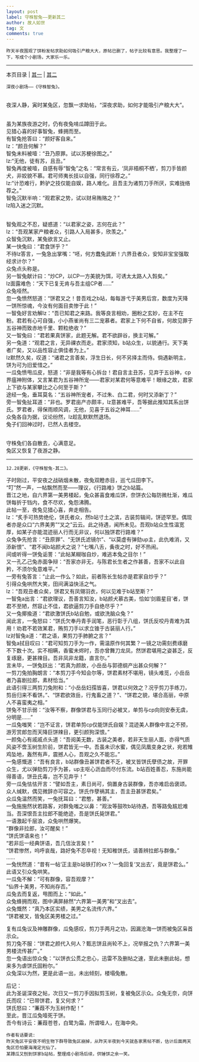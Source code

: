 ```yaml
---
layout: post
label: 守株智兔——更新其二
author: 故人如世
tag: 文
comments: true
---
```

    
    昨天半夜围观了饼粉发帖求助如何吸引产粮大大，原帖已删了，帖子比较有意思。我整理了一下，写成个小剧场，大家乐一乐。
    
---
本页目录 \| [其一](#dxjja) \| [其二](#dxjjb)

<a class="anchor" name="dxjja"></a>


    深夜小剧场——《守株智兔》。

<br>夜深人静，寅时某兔区，忽飘一求助帖，“深夜求助，如何才能吸引产粮大大”。

<br>虽为某族夜游之时，仍有夜兔啃瓜蹲田于此。
<br>见猎心喜的好事智兔，蜂拥而至。
<br>有智兔抢答曰：“颜好客自来。”
<br>lz：“颜丑何解？”
<br>智兔未料被噎：“丑乃原罪。试以苏梗徐图之。”
<br>lz:“无他，徒有苏，且丑。”
<br>智兔再度被噎，自感有辱“智兔”之名：“常言有云，‘凤非梧桐不栖’，剪刀手皆颜犬，非姣貌不慕。君可师夷长技以自强，同行徐荐之。”
<br>lz:“计恐难行，黔驴之技仅能自娱，路人难化。且吾主为诸剪刀手所厌，实难拢络荐之。”
<br>智兔沉默半响：“观君家之势，试以财帛贿赂之？”
<br>lz陷入迷之沉默。

<br>智兔观之不忍，疑惑道：“以君家之姿，志何在此？”
<br>lz：“吾观某家产粮者众，引路人入局甚多，欣羡之。”
<br>众智兔沉默，某兔欲言又止。
<br>某一快兔曰：“君食饼乎？”
<br>不待lz答言，一兔急出掌嘴：“呸，何方蠢兔武断！六界丑者众，安知非宝宝强取经求计尔？”
<br>众兔点头称是。
<br>另一智兔献计曰：“炒CP，以CP一方美貌为饵，可诱太太路人入㝅矣。”
<br>lz面露难色：“天下已复无肯与吾主组CP者……”
<br>众兔哑然。
<br>忽一兔愤然怒道：“饼君叉之！昔吾戏之b站，每每游弋于美男后宫，数度为天降一饼所惊魂，今汝有何面目卖惨于此！”
<br>一智兔好言劝解lz：“吾已知君之来路。我等良言相劝，圈粉之玄妙，在主不在粉。君若有心可自强，小小燕雀尚有三二宠慕者。君家上下何不自省，何故见罪于五谷神而致赤地千里、颗粒绝收？”
<br>又一智兔曰：“君若果真饼家，此题无解。君不欲辟谷，换主可解。”
<br>另一兔道：“观君之言，无异祼衣而走。君家须知，b站众生，以貌通行。天下美者广矣，又以品性容止俱佳者为上。”
<br>lz默然久矣，叹道：“诸君之言善矣，浮生日长，何不另择主而侍。倘遇新明主，饼为可为旧爱惜之。”
<br>一瓜兔愤甩瓜皮，怒道：“非是我等有心拆台！君自言主丑苏，见弃于五谷神，cp界瘟神附体，又言某君为五谷神所宠——君家对某君何等意难平！眼缘之故，君家上下欲与某家攀比之心何至于斯？”
<br>途经一兔，垂耳莫名：“五谷神所宠者，不过朱、白二君，何时又添新丁？”
<br>旁一智兔扯耳道：“非也。罗君亩产亦颇丰，lz意甚难平，吾等据此推知其系出饼氏。罗君者，得保雨顺风调，无他，见喜于五谷之神耳……”
<br>众兔各自为据，议论纷然，lz趁乱默默然退场。
<br>兔子们回神过时，已然人去楼空。

<br>守株兔们各自散去，心满意足。
<br>兔区又恢复了夜游之静。


---
<a class="anchor" name="dxjjb"></a>


    12.28更新，《守株智兔-其二》。


子时刚过，平安夜之战硝烟未散，夜兔双瞪赤目，巡弋瓜田李下。
<br>“叮”然一声，一帖飘然而至——理议，《行路难》饼之b站篇。
<br>晋江之地，自六界第一美男楼起，兔众甚喜食难瓜饼，奈饼衣公每防微杜渐，难瓜饼每折于铛内，食不尽欢，兔怨沸腾。
<br>此帖一至，夜兔见猎心喜，奔走相告。
<br>lz：“炙手可热势绝伦，饼氏者众，然b站寸土之滨，古装剪辑间，饼迹罕至。偶现者亦是众口“六界美男”“叉之”云云。此之待遇，闻所未见。吾观b站众生性温宽厚，如某子亦能混迹丽人行而无非议，何以独饼君行路难？”
<br>众兔争先抢言：“丑原罪”、“无饼氏滤镜尔”、“以莫虚有弹劾up主，此仇难消，又添新恨”、“君不闻b站颜犬之说？”七嘴八舌，夤夜之时，好不热闹。
<br>间或听得一饼兔诟詈：“此帖某糊咖自炒，难逃本兔之目尔！”
<br>又一孔乙己兔赤面争辩：“吾家亦非无，与陈君长生者之作甚善，吾家不以此自矜，不须尔兔意难平。”
<br>一旁有兔答言：“止此一作么？如此，前者陈长生帖亦是君家自炒乎？”
<br>引得众兔哄然大笑，田间满溢快活之气。
<br>lz：“吾观丑者众矣，饼君又有凤翎羽衣，何以见难于b站至斯？”
<br>一智兔a出言：“君欲理议，吾善言知汝，b站颜犬慕古美，恰如‘剑眉星目’者，饼君不至陋，然容止不佳，君欲逼剪刀手自绝尽乎？”
<br>又一兔揶揄道：“君欲激饼氏b站自勉，或欲洗脑众兔？”
<br>闻此言，一兔怒曰：“饼氏欠奉丹青手润笔，恶行彰于八组，饼氏反咬丹青难为其用！劝君不若效某君，贿剪刀手以求立锥于古装丽人行。”
<br>lz对智兔a道：“君之语，果剪刀手肺腑之言？”
<br>智兔a拭目叹曰：“君可知剪刀手为一作，需温原作何其繁？一镜之功需刻费琢磨不下数十次。实不相瞒，香蜜未烬时，吾亦曾舞刀龙凤，然饼君堪用之姿甚乏，反复琢磨，更甚辣目。吾非凤非龙籍，直言尔。”
<br>言未毕，一饼兔跃出：“若真为颜故，小岳岳与郭德纲产出甚众何解？”
<br>一剪刀兔拍胸朗言：“本剪刀手今知会尔等，饼君素材不堪用，镜头难觅，小岳岳者乃喜剧拉郎，素材恰当。”
<br>此语引得三两剪刀兔附和：“小岳岳妇孺皆喜，饼君以何效之？况乎剪刀手练刀，剪岳归来不看饼。”、“饼君欲效岳，行鬼畜之道？”、“饼君之貌，堪合高丽，中原人不喜蛮夷之相。”
<br>饼兔不甘示弱：“汝等不察，群像饼君与玉同行必被叉，单剪与cp向则安泰无虞，分明是……”
<br>一瓜兔嗤笑：“岂不证言，饼君单剪cp仅能饼氏自娱？混迹美人群像中言之不预，游芳赏郎忽而天降巨饼辣目，更引颜狗深恨。”
<br>一颜兔心有戚戚点头道：“吾阅美无数，古装之美者，若非天生丽人面，亦得气质风姿不啻玉树生阶前，饼君皆无一中。吾虽未识水蜜，偶见凤凰变身之状，宛若雉鸡坠地，轰然有声，震撼人心，吾观之久不能忘。”
<br>一兔感慨道：“吾有良言，b站群像丑甚饼君者不乏，被叉皆饼氏孽债之故，开罪众生，尤以弹劾剪刀手为甚，up主呕心沥血而尽付东流。b站百姓善忍，东施尚能得善语，饼丑氏毒，岂不见弃乎！”
<br>旁一瓜兔怯怯开言：“譬如吾主，素日尚可，倘置身古装群像，吾亦难启齿褒颂。众人缄默，偶见微辞亦可容之。饼氏作孽祸其主，吾主丑甚饼君矣。”
<br>众瓜兔温然而笑，一兔抚耳曰：“君憨，甚善。”
<br>一兔施施然状若路客，对群兔嗤之以鼻：“观汝等鼓吹b站待遇，吾等路兔尴尬难当。吾深恨吾主拉郎不能绝迹，吾是饼氏毙饼君。”
<br>一语激起千层浪，众兔哄然爆笑。
<br>“群像非拉郎，汝可醒矣！”
<br>“饼氏饼语来也！”
<br>“若非后一经典饼语，吾几信汝言矣！”
<br>“饼君惨然，呜呼哀哉，路好兔不忍卒视！无知稚饼氏，请善辨拉郎与群像。”
<br>……
<br>一兔恍然道：“昔有一帖‘正主是b站铁打的xx？’一兔回复‘叉出去’，竟是饼君么。”
<br>此语又引众兔哄笑。
<br>一瓜兔不解：“可有群像，容吾观摩？”
<br>“仙界十美男，不知尚存否。”
<br>瓜兔去而复返，甩图而上：“如此。”
<br>众兔蜂拥而观，图中满屏赫然“六界第一美男”和“叉出去”。
<br>众兔慨然：“真乃本区实绩，美男之名流传六界。”
<br>“饼君被叉，皆兔区美男楼之过。”

复有瓜兔议及神雕群像，瓜兔感叹，剪刀手两月之功，因漏沧海一饼而被兔区枭首示众。
<br>剪刀兔不服：“饼君之颜代入何人？甄志饼且尚轮不上，况举报之仇？六界第一美男楼流传甚广。”
<br>忽一兔语出惊众兔：“以饼衣公贯之忠心，迅雷不及删帖之速，至此未删此帖，想来多为虐饼氏固粉尔。”
<br>众兔深以为然，更是此语一出，未出倾刻，楼塌兔散。

后记：
<br>此为圣诞深夜之帖，次日又一剪刀手因拟剪玉树，复被兔区示众。众兔无奈，向饼氏而叹：“已带饼君，复又何求？”
<br>饼氏怒曰：“蒹葭不为玉树作配！”
<br>至此，晋江瓜兔噎死于饼。
<br>吾今有诗云：蒹葭苍苍，白鹭为霜，所谓噎人，在海中央。


    作者有话要说:
    昨天兔区平安夜不明生物下群导致兔区崩掉，从昨天半夜到今天就各家黑帖不断，估计后面两天兔区恐怕要海淹定光仙了。
    某蹲瓜又刨到饼家b站帖，整理成小剧场后续，供锤饼之余一笑。
